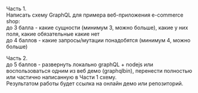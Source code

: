 Часть 1.   
Написать схему GraphQL для примера веб-приложения e-commerce shop:   
до 3 балла - какие сущности (минимум 3, можно больше), какие у них поля, какие обязательные какие нет   
до 4 баллов - какие запросы/мутации понадобятся (минимум 4, можно больше)   
   
Часть 2.   
до 5 баллов - развернуть локально graphQL + nodejs или воспользоваться одним из веб демо (graphqlbin), перенести полностью или частично написанную в Части 1 схему.   
Результатом работы будет ссылка на онлайн демо или репозиторий.   